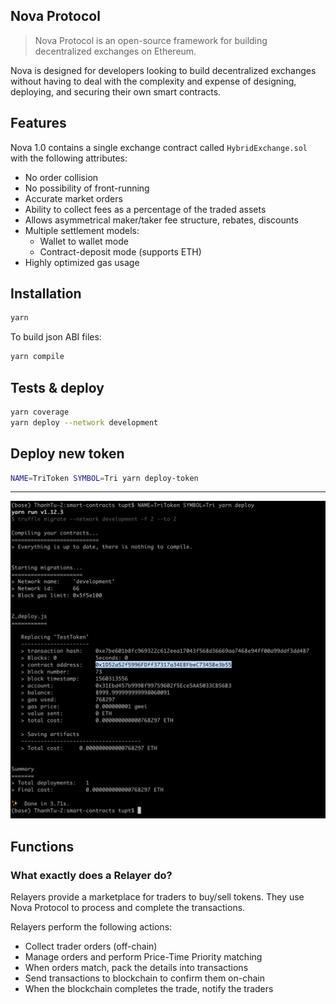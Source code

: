 ## Nova Protocol

> Nova Protocol is an open-source framework for building decentralized exchanges on Ethereum.

Nova is designed for developers looking to build decentralized exchanges without having to deal with the complexity and expense of designing, deploying, and securing their own smart contracts.

## Features

Nova 1.0 contains a single exchange contract called `HybridExchange.sol` with the following attributes:

- No order collision
- No possibility of front-running
- Accurate market orders
- Ability to collect fees as a percentage of the traded assets
- Allows asymmetrical maker/taker fee structure, rebates, discounts
- Multiple settlement models:
  - Wallet to wallet mode
  - Contract-deposit mode (supports ETH)
- Highly optimized gas usage

## Installation

```bash
yarn
```

To build json ABI files:

```bash
yarn compile
```

## Tests & deploy

```bash
yarn coverage
yarn deploy --network development
```

## Deploy new token

```bash
NAME=TriToken SYMBOL=Tri yarn deploy-token
```

---

![smart-contracts](assets/smart-contract.jpg)

## Functions

### What exactly does a Relayer do?

Relayers provide a marketplace for traders to buy/sell tokens. They use Nova Protocol to process and complete the transactions.

Relayers perform the following actions:

- Collect trader orders (off-chain)
- Manage orders and perform Price-Time Priority matching
- When orders match, pack the details into transactions
- Send transactions to blockchain to confirm them on-chain
- When the blockchain completes the trade, notify the traders
